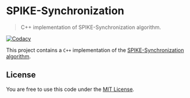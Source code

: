 # SPIKE-Synchronization

> C++ implementation of SPIKE-Synchronization algorithm.

[![Codacy](https://api.codacy.com/project/badge/Grade/e73335dc1c4a418fa353697fe79747fe)](https://www.codacy.com/app/ClaudiuGeorgiu/SPIKE-Synchronization)

This project contains a `C++` implementation of the [SPIKE-Synchronization algorithm](http://arxiv.org/pdf/1502.02027.pdf).



## License

You are free to use this code under the [MIT License](https://github.com/ClaudiuGeorgiu/SPIKE-Synchronization/blob/master/LICENSE).
